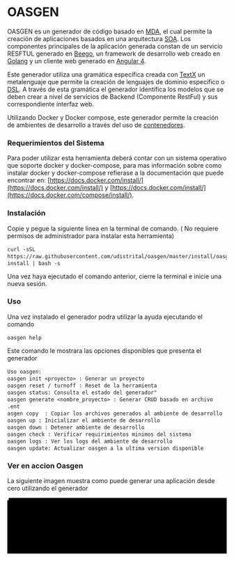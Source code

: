 # OASGEN
OASGEN es un generador de código basado en [MDA](https://en.wikipedia.org/wiki/Model-driven_architecture), el cual permite la creación de aplicaciones basados en una arquitectura [SOA](https://en.wikipedia.org/wiki/Service-oriented_architecture).
Los componentes principales de la aplicación generada constan de un servicio RESFTUL generado en [Beego](https://beego.me/),
un framework de desarrollo web creado en [Golang](https://golang.org/) y un cliente web generado en [Angular 4](https://angular.io/).

Este generador utiliza una gramática específica creada con [TextX](www.igordejanovic.net/textX/) un metalenguaje que permite la creación de
lenguajes de dominio especifico o [DSL](https://en.wikipedia.org/wiki/Domain-specific_language). A través de esta gramática el generador
identifica los modelos que se deben crear a nivel de servicios de Backend (Componente RestFul) y sus correspondiente interfaz web.

Utilizando Docker y Docker compose, este generador permite la creación de ambientes de desarrollo a través del uso de [contenedores](https://aws.amazon.com/what-are-containers/
).  


### Requerimientos del Sistema
Para poder utilizar esta herramienta deberá contar con un sistema operativo que soporte docker y docker-compose,
para mas información sobre como instalar docker y docker-compose refierase a la documentación que puede encontrar en:
[https://docs.docker.com/install/](https://docs.docker.com/install/) y [https://docs.docker.com/install/](https://docs.docker.com/compose/install/).


### Instalación

Copie y pegue la siguiente linea en la terminal de comando. ( No requiere permisos de administrador para instalar esta herramienta)

```
curl -sSL https://raw.githubusercontent.com/udistrital/oasgen/master/install/oasgen-install | bash -s
```

Una vez haya ejecutado el comando anterior, cierre la terminal e inicie una nueva sesión.

### Uso

Una vez instalado el generador podra utilizar la ayuda ejecutando el comando

```
oasgen help

```

Este comando le mostrara las opciones disponibles que presenta el generador

```
Uso oasgen:
oasgen init <proyecto> : Generar un proyecto
oasgen reset / turnoff : Reset de la herramienta
oasgen status: Consulta el estado del generador"
oasgen generate <nombre_proyecto> : Generar CRUD basado en archivo .ent
asgen copy  : Copiar los archivos generados al ambiente de desarrollo
oasgen up : Inicializar el ambiente de desarrollo
oasgen down : Detener ambiente de desarrollo
oasgen check : Verificar requirimientos minimos del sistema
oasgen logs : Ver los logs del ambiente de desarrollo
oasgen update: Actualizar oasgen a la ultima version disponible
```

### Ver en accion Oasgen

La siguiente imagen muestra como puede generar una aplicación desde cero utilizando el generador

![](https://raw.githubusercontent.com/udistrital/oasgen/master/help/output.gif)
